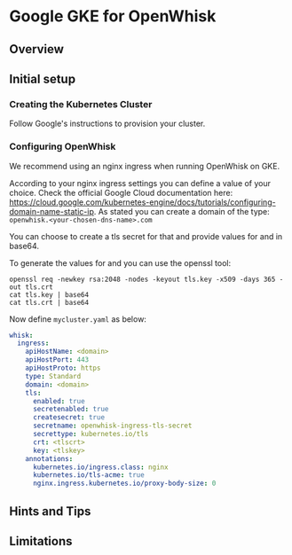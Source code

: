 <!--
#
# Licensed to the Apache Software Foundation (ASF) under one or more
# contributor license agreements.  See the NOTICE file distributed with
# this work for additional information regarding copyright ownership.
# The ASF licenses this file to You under the Apache License, Version 2.0
# (the "License"); you may not use this file except in compliance with
# the License.  You may obtain a copy of the License at
#
#     http://www.apache.org/licenses/LICENSE-2.0
#
# Unless required by applicable law or agreed to in writing, software
# distributed under the License is distributed on an "AS IS" BASIS,
# WITHOUT WARRANTIES OR CONDITIONS OF ANY KIND, either express or implied.
# See the License for the specific language governing permissions and
# limitations under the License.
#
-->

# Google GKE for OpenWhisk

## Overview

## Initial setup

### Creating the Kubernetes Cluster

Follow Google's instructions to provision your cluster.

### Configuring OpenWhisk

We recommend using an nginx ingress when running OpenWhisk on GKE.

According to your nginx ingress settings you can define a <domain> value of your choice. Check the official Google Cloud documentation here: https://cloud.google.com/kubernetes-engine/docs/tutorials/configuring-domain-name-static-ip. As stated you can create a domain of the type: `openwhisk.<your-chosen-dns-name>.com`

You can choose to create a tls secret for that <domain> and provide values for <tlscrt> and <tlskey> in base64.

To generate the values for <tlscrt> and <tlskey> you can use the openssl tool:

```
openssl req -newkey rsa:2048 -nodes -keyout tls.key -x509 -days 365 -out tls.crt
cat tls.key | base64
cat tls.crt | base64
```

Now define `mycluster.yaml` as below:

```yaml
whisk:
  ingress:
    apiHostName: <domain>
    apiHostPort: 443
    apiHostProto: https
    type: Standard
    domain: <domain>
    tls:
      enabled: true
      secretenabled: true
      createsecret: true
      secretname: openwhisk-ingress-tls-secret
      secrettype: kubernetes.io/tls
      crt: <tlscrt>
      key: <tlskey>
    annotations:
      kubernetes.io/ingress.class: nginx
      kubernetes.io/tls-acme: true
      nginx.ingress.kubernetes.io/proxy-body-size: 0
```

## Hints and Tips


## Limitations

